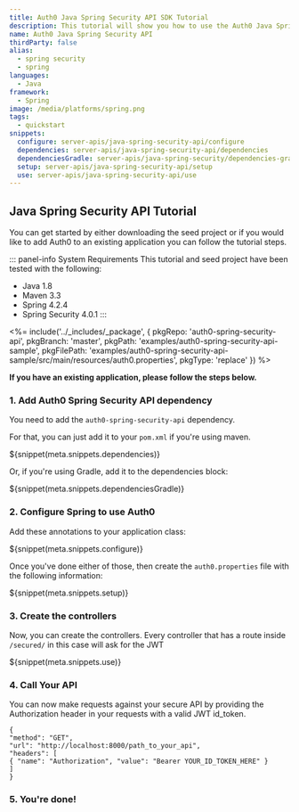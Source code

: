 ```yaml
---
title: Auth0 Java Spring Security API SDK Tutorial
description: This tutorial will show you how to use the Auth0 Java Spring Security API SDK to add authentication and authorization to your API.
name: Auth0 Java Spring Security API
thirdParty: false
alias:
  - spring security
  - spring
languages:
  - Java
framework:
  - Spring
image: /media/platforms/spring.png
tags:
  - quickstart
snippets:
  configure: server-apis/java-spring-security-api/configure
  dependencies: server-apis/java-spring-security-api/dependencies
  dependenciesGradle: server-apis/java-spring-security/dependencies-gradle
  setup: server-apis/java-spring-security-api/setup
  use: server-apis/java-spring-security-api/use
---
```


## Java Spring Security API Tutorial

You can get started by either downloading the seed project or if you would like to add Auth0 to an existing application you can follow the tutorial steps.

::: panel-info System Requirements
This tutorial and seed project have been tested with the following:

* Java 1.8
* Maven 3.3
* Spring 4.2.4
* Spring Security 4.0.1
:::

<%= include('../_includes/_package', {
  pkgRepo: 'auth0-spring-security-api',
  pkgBranch: 'master',
  pkgPath: 'examples/auth0-spring-security-api-sample',
  pkgFilePath: 'examples/auth0-spring-security-api-sample/src/main/resources/auth0.properties',
  pkgType: 'replace'
}) %>

**If you have an existing application, please follow the steps below.**

### 1. Add Auth0 Spring Security API dependency

You need to add the `auth0-spring-security-api` dependency.

For that, you can just add it to your `pom.xml` if you're using maven.

${snippet(meta.snippets.dependencies)}

Or, if you're using Gradle, add it to the dependencies block:

${snippet(meta.snippets.dependenciesGradle)}

### 2. Configure Spring to use Auth0

Add these annotations to your application class:

${snippet(meta.snippets.configure)}

Once you've done either of those, then create the `auth0.properties` file with the following information:

${snippet(meta.snippets.setup)}

### 3. Create the controllers

Now, you can create the controllers. Every controller that has a route inside `/secured/` in this case will ask for the JWT

${snippet(meta.snippets.use)}

### 4. Call Your API

You can now make requests against your secure API by providing the Authorization header in your requests with a valid JWT id_token.
```har
{
"method": "GET",
"url": "http://localhost:8000/path_to_your_api",
"headers": [
{ "name": "Authorization", "value": "Bearer YOUR_ID_TOKEN_HERE" }
]
}
```

### 5. You're done!